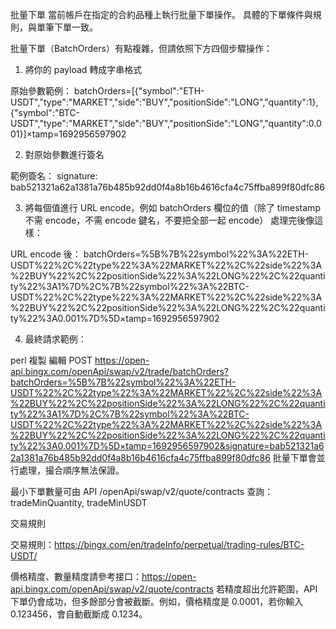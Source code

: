 批量下單
當前帳戶在指定的合約品種上執行批量下單操作。
具體的下單條件與規則，與單筆下單一致。

批量下單（BatchOrders）有點複雜，但請依照下方四個步驟操作：

1. 將你的 payload 轉成字串格式

原始參數範例：
batchOrders=[{"symbol":"ETH-USDT","type":"MARKET","side":"BUY","positionSide":"LONG","quantity":1},{"symbol":"BTC-USDT","type":"MARKET","side":"BUY","positionSide":"LONG","quantity":0.001}]×tamp=1692956597902

2. 對原始參數進行簽名

範例簽名：
signature: bab521321a62a1381a76b485b92dd0f4a8b16b4616cfa4c75ffba899f80dfc86

3. 將每個值進行 URL encode，例如 batchOrders 欄位的值（除了 timestamp 不需 encode，不需 encode 鍵名，不要把全部一起 encode）
處理完後像這樣：

URL encode 後：
batchOrders=%5B%7B%22symbol%22%3A%22ETH-USDT%22%2C%22type%22%3A%22MARKET%22%2C%22side%22%3A%22BUY%22%2C%22positionSide%22%3A%22LONG%22%2C%22quantity%22%3A1%7D%2C%7B%22symbol%22%3A%22BTC-USDT%22%2C%22type%22%3A%22MARKET%22%2C%22side%22%3A%22BUY%22%2C%22positionSide%22%3A%22LONG%22%2C%22quantity%22%3A0.001%7D%5D×tamp=1692956597902

4. 最終請求範例：

perl
複製
編輯
POST https://open-api.bingx.com/openApi/swap/v2/trade/batchOrders?batchOrders=%5B%7B%22symbol%22%3A%22ETH-USDT%22%2C%22type%22%3A%22MARKET%22%2C%22side%22%3A%22BUY%22%2C%22positionSide%22%3A%22LONG%22%2C%22quantity%22%3A1%7D%2C%7B%22symbol%22%3A%22BTC-USDT%22%2C%22type%22%3A%22MARKET%22%2C%22side%22%3A%22BUY%22%2C%22positionSide%22%3A%22LONG%22%2C%22quantity%22%3A0.001%7D%5D×tamp=1692956597902&signature=bab521321a62a1381a76b485b92dd0f4a8b16b4616cfa4c75ffba899f80dfc86
批量下單會並行處理，撮合順序無法保證。

最小下單數量可由 API /openApi/swap/v2/quote/contracts 查詢：
tradeMinQuantity, tradeMinUSDT

交易規則

交易規則：https://bingx.com/en/tradeInfo/perpetual/trading-rules/BTC-USDT/

價格精度、數量精度請參考接口：https://open-api.bingx.com/openApi/swap/v2/quote/contracts
若精度超出允許範圍，API 下單仍會成功，但多餘部分會被截斷。例如，價格精度是 0.0001，若你輸入 0.123456，會自動截斷成 0.1234。

